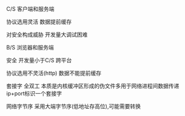 C/S 客户端和服务端

协议选用灵活
数据提前缓存

对安全构成威胁
开发量大调试困难

B/S 浏览器和服务端

安全
开发量小于C/S
跨平台

协议选用不灵活(http)
数据不能提前缓存

套接字 全双工
本质是内核缓冲区形成的伪文件多用于网络进程间数据传递  
ip+port标识一个套接字  

网络字节序
采用大端字节序(低地址存高位),可能需要转换
